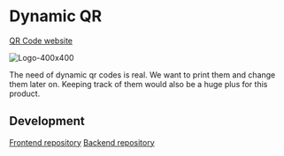 # Dynamic QR
[QR Code website](https://calm-moss-0dcca7e03.5.azurestaticapps.net/)

![Logo-400x400](https://github.com/user-attachments/assets/49590bba-071a-46ce-a6e8-b3faa8707ae9)

The need of dynamic qr codes is real. We want to print them and change them later on. Keeping track of them would also be a huge plus for this product.

## Development
[Frontend repository](https://github.com/Prog-Party/dynamic-qr-frontend)
[Backend repository](https://github.com/Prog-Party/dynamic-qr-backend)